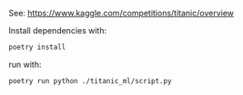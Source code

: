 See: https://www.kaggle.com/competitions/titanic/overview

Install dependencies with:

```sh
poetry install
```

run with:

```sh
poetry run python ./titanic_ml/script.py
```
